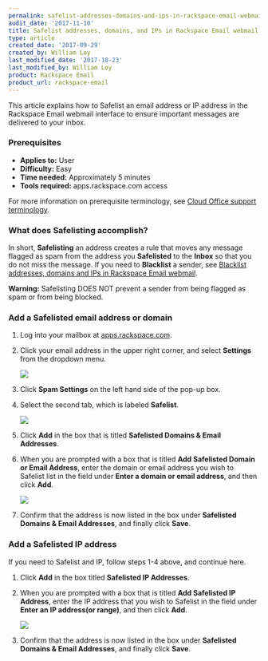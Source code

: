 ```yaml
---
permalink: safelist-addresses-domains-and-ips-in-rackspace-email-webmail/
audit_date: '2017-11-10'
title: Safelist addresses, domains, and IPs in Rackspace Email webmail
type: article
created_date: '2017-09-29'
created_by: William Loy
last_modified_date: '2017-10-23'
last_modified_by: William Loy
product: Rackspace Email
product_url: rackspace-email
---
```


This article explains how to Safelist an email address or IP address in the Rackspace Email webmail interface to ensure important messages are delivered to your inbox.

### Prerequisites

- **Applies to:** User
- **Difficulty:** Easy
- **Time needed:** Approximately 5 minutes
- **Tools required:**  apps.rackspace.com access

For more information on prerequisite terminology, see [Cloud Office support terminology](/how-to/cloud-office-support-terminology).

### What does Safelisting accomplish?

In short, **Safelisting** an address creates a rule that moves any message flagged as spam from the address you **Safelisted** to the **Inbox** so that you do not miss the message. If you need to **Blacklist** a sender, see [Blacklist addresses, domains and IPs in Rackspace Email webmail](/how-to/blacklist-addresses-domains-and-ips-in-rackspace-email-webmail).

**Warning:** Safelisting DOES NOT prevent a sender from being flagged as spam or from being blocked.

### Add a Safelisted email address or domain

1. Log into your mailbox at [apps.rackspace.com](https://apps.rackspace.com).

2. Click your email address in the upper right corner, and select **Settings** from the dropdown menu.

    <img src="{% asset_path rackspace-email/safelist-addresses-domains-and-ips-in-rackspace-email-webmail/safelist_settings.png %}"/>

3. Click **Spam Settings** on the left hand side of the pop-up box.

4. Select the second tab, which is labeled **Safelist**.

    <img src="{% asset_path rackspace-email/safelist-addresses-domains-and-ips-in-rackspace-email-webmail/settings_safelist.png %}"/>

5. Click **Add** in the box that is titled **Safelisted Domains & Email Addresses**.

6. When you are prompted with a box that is titled **Add Safelisted Domain or Email Address**, enter the domain or email address you wish to Safelist list in the field under **Enter a domain or email address**, and then click **Add**.

    <img src="{% asset_path rackspace-email/safelist-addresses-domains-and-ips-in-rackspace-email-webmail/safelist_domain.png %}"/>

7. Confirm that the address is now listed in the box under **Safelisted Domains & Email Addresses**, and finally click **Save**.

### Add a Safelisted IP address

If you need to Safelist and IP, follow steps 1-4 above, and continue here.

1. Click **Add** in the box titled **Safelisted IP Addresses**.

2. When you are prompted with a box that is titled **Add Safelisted IP Address**, enter the IP address that you wish to Safelist in the field under **Enter an IP address(or range)**, and then click **Add**.

    <img src="{% asset_path rackspace-email/safelist-addresses-domains-and-ips-in-rackspace-email-webmail/safelist_ip.png %}"/>

3. Confirm that the address is now listed in the box under **Safelisted Domains & Email Addresses**, and finally click **Save**.
